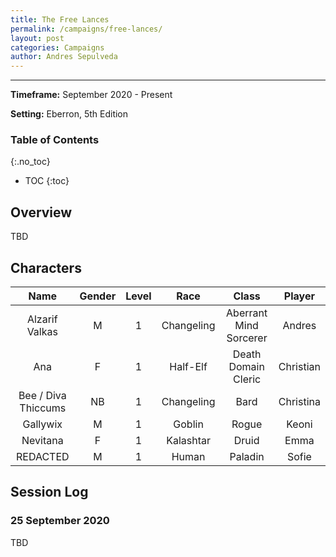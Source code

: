 ```yaml
---
title: The Free Lances
permalink: /campaigns/free-lances/
layout: post
categories: Campaigns
author: Andres Sepulveda
---
```


<hr>

**Timeframe:** September 2020 - Present

**Setting:** Eberron, 5th Edition

### Table of Contents
{:.no_toc}

* TOC
{:toc}

## Overview 

TBD

## Characters

|Name|Gender|Level|Race|Class|Player|
|:--:|:---:|:--:|:---:|:----:|:----:|
|Alzarif Valkas|M|1|Changeling|Aberrant Mind Sorcerer|Andres|
|Ana|F|1|Half-Elf|Death Domain Cleric|Christian|
|Bee / Diva Thiccums|NB|1|Changeling|Bard|Christina|
|Gallywix|M|1|Goblin|Rogue|Keoni|
|Nevitana|F|1|Kalashtar|Druid|Emma|
|REDACTED|M|1|Human|Paladin|Sofie|

## Session Log

### 25 September 2020

TBD

